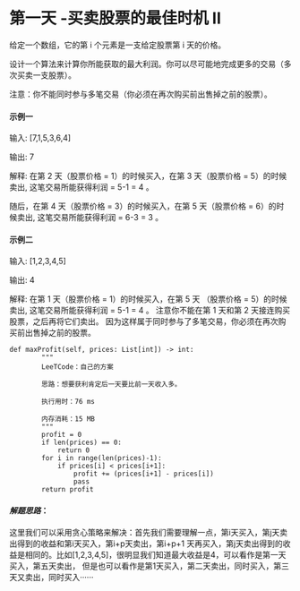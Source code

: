 # 第一天   -买卖股票的最佳时机 II

给定一个数组，它的第 i 个元素是一支给定股票第 i 天的价格。<br>

设计一个算法来计算你所能获取的最大利润。你可以尽可能地完成更多的交易（多次买卖一支股票）。<br>

注意：你不能同时参与多笔交易（你必须在再次购买前出售掉之前的股票）。<br>

#### 示例一
输入: [7,1,5,3,6,4] <br>

输出: 7 <br>

解释: 在第 2 天（股票价格 = 1）的时候买入，在第 3 天（股票价格 = 5）的时候卖出, 这笔交易所能获得利润 = 5-1 = 4 。

随后，在第 4 天（股票价格 = 3）的时候买入，在第 5 天（股票价格 = 6）的时候卖出, 这笔交易所能获得利润 = 6-3 = 3 。<br>

#### 示例二

输入: [1,2,3,4,5] <br>

输出: 4 <br>

解释: 在第 1 天（股票价格 = 1）的时候买入，在第 5 天 （股票价格 = 5）的时候卖出, 这笔交易所能获得利润 = 5-1 = 4 。
     注意你不能在第 1 天和第 2 天接连购买股票，之后再将它们卖出。
     因为这样属于同时参与了多笔交易，你必须在再次购买前出售掉之前的股票。 <br>
     

```
def maxProfit(self, prices: List[int]) -> int:
        """
        LeeTCode：自己的方案

        思路：想要获利肯定后一天要比前一天收入多。

        执行用时：76 ms

        内存消耗：15 MB
        """
        profit = 0
        if len(prices) == 0:
            return 0
        for i in range(len(prices)-1):
            if prices[i] < prices[i+1]:
                profit += (prices[i+1] - prices[i])
                pass
        return profit
```

#### *解题思路*：
这里我们可以采用贪心策略来解决：首先我们需要理解一点，第i天买入，第j天卖出得到的收益和第i天买入，第i+p天卖出，第i+p+1
天再买入，第j天卖出得到的收益是相同的。比如[1,2,3,4,5]，很明显我们知道最大收益是4，可以看作是第一天买入，第五天卖出，
但是也可以看作是第1天买入，第二天卖出，同时买入，第三天又卖出，同时买入······